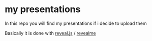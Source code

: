 # my presentations

In this repo you will find my presentations if i decide to upload them

Basically it is done with [reveal.js](https://github.com/hakimel/reveal.js) / [revealme](https://github.com/yanatan16/revealme)
